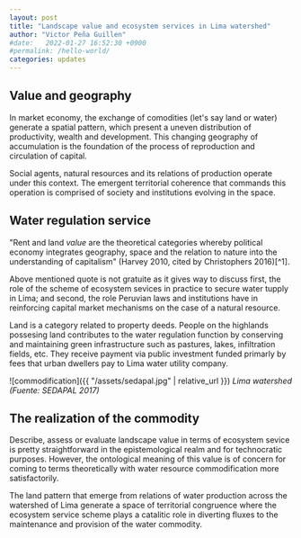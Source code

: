 ```yaml
---
layout: post
title: "Landscape value and ecosystem services in Lima watershed"
author: "Victor Peña Guillen"
#date:   2022-01-27 16:52:30 +0900
#permalink: /hello-world/
categories: updates
---
```


## Value and geography

In market economy, the exchange of comodities (let's say land or water) generate a spatial pattern, which present a uneven distribution of productivity, wealth and development. This changing geography of accumulation is the foundation of the process of reproduction and circulation of capital.

Social agents, natural resources and its relations of production operate under this context. The emergent territorial coherence that commands this operation is comprised of society and institutions evolving in the space.

## Water regulation service

"Rent and land *value* are the theoretical categories whereby political economy integrates geography, space and the relation to nature into the understanding of capitalism" (Harvey 2010, cited by Christophers 2016)[^1].

Above mentioned quote is not gratuite as it gives way to discuss first, the role of the scheme of ecosystem sevices in practice to secure water tupply in Lima; and second, the role Peruvian laws and institutions have in reinforcing capital market mechanisms on the case of a natural resource.

Land is a category related to property deeds. People on the highlands possesing land contributes to the water regulation function by conserving and maintaining green infrastructure such as pastures, lakes, infiltration fields, etc. They receive payment via public investment funded primarly by fees that urban dwellers pay to Lima water utility company.

![commodification]({{ "/assets/sedapal.jpg" | relative_url }})
*Lima watershed (Fuente: SEDAPAL 2017)*


## The realization of the commodity

Describe, assess or evaluate landscape value in terms of ecosystem sevice is pretty straightforward in the epistemological realm and for technocratic purposes. However, the ontological meaning of this value is of concern for coming to terms theoretically with water resource commodification more satisfactorily.

The land pattern that emerge from relations of water production across the watershed of Lima generate a space of territorial congruence where the ecosystem service scheme plays a catalitic role in diverting fluxes to the maintenance and provision of the water commodity.
